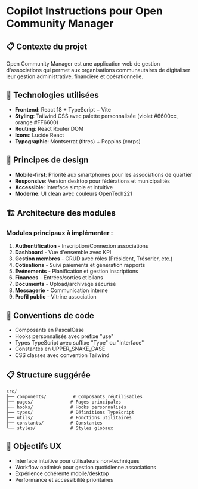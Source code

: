 # Copilot Instructions pour Open Community Manager

<!-- Use this file to provide workspace-specific custom instructions to Copilot. For more details, visit https://code.visualstudio.com/docs/copilot/copilot-customization#_use-a-githubcopilotinstructionsmd-file -->

## 📋 Contexte du projet

Open Community Manager est une application web de gestion d'associations qui permet aux organisations communautaires de digitaliser leur gestion administrative, financière et opérationnelle.

## 🎯 Technologies utilisées

- **Frontend**: React 18 + TypeScript + Vite
- **Styling**: Tailwind CSS avec palette personnalisée (violet #6600cc, orange #FF6600)
- **Routing**: React Router DOM
- **Icons**: Lucide React
- **Typographie**: Montserrat (titres) + Poppins (corps)

## 📱 Principes de design

- **Mobile-first**: Priorité aux smartphones pour les associations de quartier
- **Responsive**: Version desktop pour fédérations et municipalités
- **Accessible**: Interface simple et intuitive
- **Moderne**: UI clean avec couleurs OpenTech221

## 🏗️ Architecture des modules

### Modules principaux à implémenter :
1. **Authentification** - Inscription/Connexion associations
2. **Dashboard** - Vue d'ensemble avec KPI
3. **Gestion membres** - CRUD avec rôles (Président, Trésorier, etc.)
4. **Cotisations** - Suivi paiements et génération rapports
5. **Événements** - Planification et gestion inscriptions
6. **Finances** - Entrées/sorties et bilans
7. **Documents** - Upload/archivage sécurisé
8. **Messagerie** - Communication interne
9. **Profil public** - Vitrine association

## 🎨 Conventions de code

- Composants en PascalCase
- Hooks personnalisés avec préfixe "use"
- Types TypeScript avec suffixe "Type" ou "Interface"
- Constantes en UPPER_SNAKE_CASE
- CSS classes avec convention Tailwind

## 📋 Structure suggérée

```
src/
├── components/          # Composants réutilisables
├── pages/              # Pages principales
├── hooks/              # Hooks personnalisés  
├── types/              # Définitions TypeScript
├── utils/              # Fonctions utilitaires
├── constants/          # Constantes
└── styles/             # Styles globaux
```

## 🚀 Objectifs UX

- Interface intuitive pour utilisateurs non-techniques
- Workflow optimisé pour gestion quotidienne associations
- Expérience cohérente mobile/desktop
- Performance et accessibilité prioritaires
